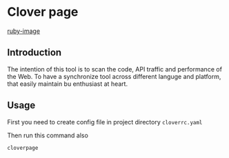 # Clover page
[ruby-image] 

## Introduction
The intention of this tool is to scan the code, API traffic and performance of the Web. To have a synchronize tool across different languge and platform, that easily maintain bu enthusiast at heart.

## Usage
First you need to create config file in project directory `cloverrc.yaml`


Then run this command also
```bash
cloverpage
```



[ruby-image]: https://img.shields.io/badge/cloverpage-0.5.0-brightgreen